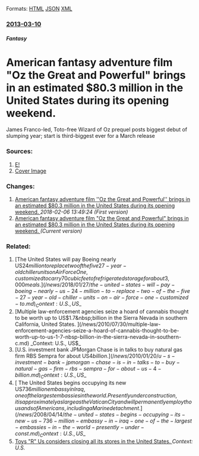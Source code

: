 
Formats: [HTML](/news/2013/03/10/american-fantasy-adventure-film-oz-the-great-and-powerful-brings-in-an-estimated-80-3-million-in-the-united-states-during-its-opening-wee.html)  [JSON](/news/2013/03/10/american-fantasy-adventure-film-oz-the-great-and-powerful-brings-in-an-estimated-80-3-million-in-the-united-states-during-its-opening-wee.json)  [XML](/news/2013/03/10/american-fantasy-adventure-film-oz-the-great-and-powerful-brings-in-an-estimated-80-3-million-in-the-united-states-during-its-opening-wee.xml)  

### [2013-03-10](/news/2013/03/10/index.md)

##### Fantasy
# American fantasy adventure film "Oz the Great and Powerful" brings in an estimated $80.3 million in the United States during its opening weekend. 

James Franco-led, Toto-free Wizard of Oz prequel posts biggest debut of slumping year; start is third-biggest ever for a March release


### Sources:

1. [E!](http://www.eonline.com/news/396144/box-office-oz-the-great-and-powerful-conjures-up-80-3-million-opening-weekend)
1. [Cover Image](http://akns-images.eonline.com/eol_images/Entire_Site/20121119/300.oz.greatpowerful.jc.121812.jpeg?downsize=600:*&crop=600:315;left,top)

### Changes:

1. [American fantasy adventure film ''Oz the Great and Powerful'' brings in an estimated $80.3 million in the United States during its opening weekend. ](/news/2013/03/10/american-fantasy-adventure-film-oz-the-great-and-powerful-brings-in-an-estimated-80-3-million-in-the-united-states-during-its-opening-w.md) _2018-02-06 13:49:24 (First version)_
1. [American fantasy adventure film "Oz the Great and Powerful" brings in an estimated $80.3 million in the United States during its opening weekend. ](/news/2013/03/10/american-fantasy-adventure-film-oz-the-great-and-powerful-brings-in-an-estimated-80-3-million-in-the-united-states-during-its-opening-wee.md) _(Current version)_

### Related:

1. [The United States will pay Boeing nearly US$24 million to replace two of the five 27-year-old chiller units on Air Force One, customized to carry 70 cubic feet of refrigerated storage for about 3,000 meals. ](/news/2018/01/27/the-united-states-will-pay-boeing-nearly-us-24-million-to-replace-two-of-the-five-27-year-old-chiller-units-on-air-force-one-customized-to.md) _Context: U.S., US$_
2. [Multiple law-enforcement agencies seize a hoard of cannabis thought to be worth up to US$1.7&nbsp;billion in the Sierra Nevada in southern California, United States. ](/news/2010/07/30/multiple-law-enforcement-agencies-seize-a-hoard-of-cannabis-thought-to-be-worth-up-to-us-1-7-nbsp-billion-in-the-sierra-nevada-in-southern-c.md) _Context: U.S., US$_
3. [U.S. investment bank JPMorgan Chase is in talks to buy natural gas firm RBS Sempra for about US$4 billion. ](/news/2010/01/20/u-s-investment-bank-jpmorgan-chase-is-in-talks-to-buy-natural-gas-firm-rbs-sempra-for-about-us-4-billion.md) _Context: U.S., US$_
4. [ The United States begins occupying its new US$736 million embassy in Iraq, one of the largest embassies in the world. Presently under construction, it is approximately as large as the Vatican City and will permanently employ thousands of Americans, including a Marine detachment. ](/news/2008/04/14/the-united-states-begins-occupying-its-new-us-736-million-embassy-in-iraq-one-of-the-largest-embassies-in-the-world-presently-under-const.md) _Context: U.S., US$_
5. [Toys "R" Us considers closing all its stores in the United States. ](/news/2018/03/8/toys-r-us-considers-closing-all-its-stores-in-the-united-states.md) _Context: U.S._
